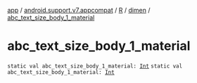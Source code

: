 [app](../../../index.md) / [android.support.v7.appcompat](../../index.md) / [R](../index.md) / [dimen](index.md) / [abc_text_size_body_1_material](./abc_text_size_body_1_material.md)

# abc_text_size_body_1_material

`static val abc_text_size_body_1_material: `[`Int`](https://kotlinlang.org/api/latest/jvm/stdlib/kotlin/-int/index.html)
`static val abc_text_size_body_1_material: `[`Int`](https://kotlinlang.org/api/latest/jvm/stdlib/kotlin/-int/index.html)
